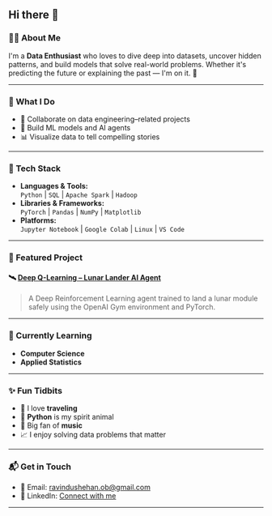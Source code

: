 ## Hi there 👋

### 👨‍💻 About Me

I'm a **Data Enthusiast** who loves to dive deep into datasets, uncover hidden patterns, and build models that solve real-world problems. Whether it's predicting the future or explaining the past — I'm on it. 🚀

---

### 💼 What I Do

- 🤝 Collaborate on data engineering–related projects  
- 🧠 Build ML models and AI agents  
- 📊 Visualize data to tell compelling stories  

---

### 🧰 Tech Stack

- **Languages & Tools:**  
  `Python` | `SQL` | `Apache Spark` | `Hadoop`  
- **Libraries & Frameworks:**  
  `PyTorch` | `Pandas` | `NumPy` | `Matplotlib`  
- **Platforms:**  
  `Jupyter Notebook` | `Google Colab` | `Linux` | `VS Code`

---

### 🌟 Featured Project

#### 🛰️ [Deep Q-Learning – Lunar Lander AI Agent](https://github.com/SHEHAN-120/DEEP-Q-Learning)
> A Deep Reinforcement Learning agent trained to land a lunar module safely using the OpenAI Gym environment and PyTorch.

---

### 🎯 Currently Learning

- **Computer Science**
- **Applied Statistics**

---

### ✨ Fun Tidbits

- 🧳 I love **traveling**
- 🐍 **Python** is my spirit animal
- 🎵 Big fan of **music**
- 📈 I enjoy solving data problems that matter

---

### 📬 Get in Touch

- 📧 Email: [ravindushehan.ob@gmail.com](mailto:ravindushehan.ob@gmail.com)  
- 🔗 LinkedIn: [Connect with me](www.linkedin.com/in/ravindu-shehan-induruwa-81398a214)

---

